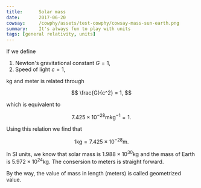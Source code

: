 ```yaml
---
title:      Solar mass
date:       2017-06-20
cowsay:     /cowphy/assets/test-cowphy/cowsay-mass-sun-earth.png
summary:    It's always fun to play with units
tags: [general relativity, units]
---
```




If we define

1. Newton's gravitational constant $G=1$,
2. Speed of light $c=1$,

kg and meter is related through

$$
\frac{G}{c^2} = 1,
$$

which is equivalent to

$$
7.425\times 10^{-28} \mathrm{m}\mathrm{kg^{-1}} = 1.
$$

Using this relation we find that

$$
1 \mathrm{kg} = 7.425\times 10^{-28} \mathrm{m}.
$$


In SI units, we know that solar mass is $1.988\times 10^{30}\mathrm{kg}$ and the mass of Earth is $5.972\times 10^{24}\mathrm{kg}$. The consersion to meters is straight forward.

By the way, the value of mass in length (meters) is called geometrized value.

